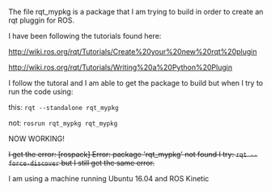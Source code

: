 The file rqt_mypkg is a package that I am trying to build in order to create an rqt pluggin for ROS.

I have been following the tutorials found here:

http://wiki.ros.org/rqt/Tutorials/Create%20your%20new%20rqt%20plugin

http://wiki.ros.org/rqt/Tutorials/Writing%20a%20Python%20Plugin

I follow the tutoral and I am able to get the package to build but when I try to run the code using:

this:
`rqt --standalone rqt_mypkg`

not:
`rosrun rqt_mypkg rqt_mypkg`

NOW WORKING!

~~I get the error:
[rospack] Error: package 'rqt_mypkg' not found
I try:
`rqt --force-discover`
but I still get the same error.~~


I am using a machine running Ubuntu 16.04 and ROS Kinetic 